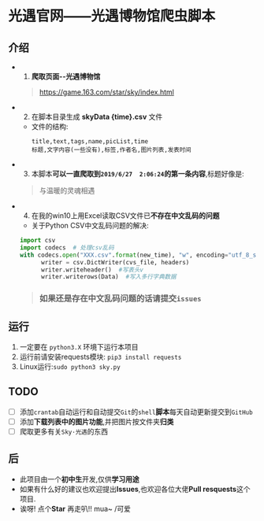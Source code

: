 <!--
 * @Author: WhaleFall
 * @Date: 2021-02-02 10:58:16
 * @LastEditTime: 2021-02-02 11:30:16
 * @Description: 自述文件
-->
# 光遇官网——光遇博物馆爬虫脚本
## 介绍
- 1. **爬取页面--光遇博物馆**
  > https://game.163.com/star/sky/index.html
- 2. 在脚本目录生成 **skyData {time}.csv** 文件
  - 文件的结构:
    ```csv
    title,text,tags,name,picList,time
    标题,文字内容(一些没有),标签,作者名,图片列表,发表时间
    ```
- 3. 本脚本**可以一直爬取到`2019/6/27  2:06:24`的第一条内容**,标题好像是:
  > 与温暖的灵魂相遇
- 4. 在我的win10上用Excel读取CSV文件已**不存在中文乱码的问题**
  - 关于Python CSV中文乱码问题的解决:
  ```python
  import csv
  import codecs  # 处理csv乱码
  with codecs.open("XXX.csv".format(new_time), "w", encoding="utf_8_sig") as cvs_file:
        writer = csv.DictWriter(cvs_file, headers)
        writer.writeheader()  #写表头v
        writer.writerows(Data)  #写入多行字典数据
  ```
    >### 如果还是存在中文乱码问题的话请提交`issues`
## 运行
1. 一定要在 `python3.X` 环境下运行本项目
2. 运行前请安装requests模块:
   `pip3 install requests`
3. Linux运行:`sudo python3 sky.py`
## TODO
- [ ] 添加`crantab`自动运行和自动提交`Git`的`shell`**脚本**每天自动更新提交到`GitHub`
- [ ] 添加**下载列表中的图片功能**,并把图片按文件夹**归类**
- [ ] 爬取更多有关`Sky·光遇`的东西
## 后
- 此项目由一个**初中生**开发,仅供**学习用途**
- 如果有什么好的建议也欢迎提出**Issues**,也欢迎各位大佬**Pull resquests**这个项目.
- 诶呀! 点个**Star** 再走叭!! mua~ /可爱

